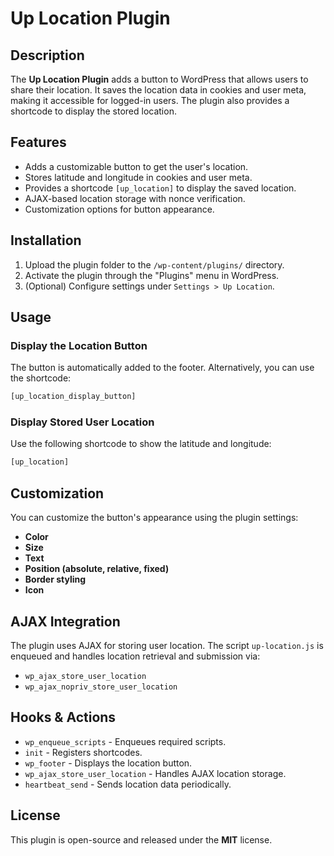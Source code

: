 # Up Location Plugin

## Description
The **Up Location Plugin** adds a button to WordPress that allows users to share their location. It saves the location data in cookies and user meta, making it accessible for logged-in users. The plugin also provides a shortcode to display the stored location.

## Features
- Adds a customizable button to get the user's location.
- Stores latitude and longitude in cookies and user meta.
- Provides a shortcode `[up_location]` to display the saved location.
- AJAX-based location storage with nonce verification.
- Customization options for button appearance.

## Installation
1. Upload the plugin folder to the `/wp-content/plugins/` directory.
2. Activate the plugin through the "Plugins" menu in WordPress.
3. (Optional) Configure settings under `Settings > Up Location`.

## Usage
### Display the Location Button
The button is automatically added to the footer. Alternatively, you can use the shortcode:
```html
[up_location_display_button]
```

### Display Stored User Location
Use the following shortcode to show the latitude and longitude:
```html
[up_location]
```

## Customization
You can customize the button's appearance using the plugin settings:
- **Color**
- **Size**
- **Text**
- **Position (absolute, relative, fixed)**
- **Border styling**
- **Icon**

## AJAX Integration
The plugin uses AJAX for storing user location. The script `up-location.js` is enqueued and handles location retrieval and submission via:
- `wp_ajax_store_user_location`
- `wp_ajax_nopriv_store_user_location`

## Hooks & Actions
- `wp_enqueue_scripts` - Enqueues required scripts.
- `init` - Registers shortcodes.
- `wp_footer` - Displays the location button.
- `wp_ajax_store_user_location` - Handles AJAX location storage.
- `heartbeat_send` - Sends location data periodically.

## License
This plugin is open-source and released under the **MIT** license.

